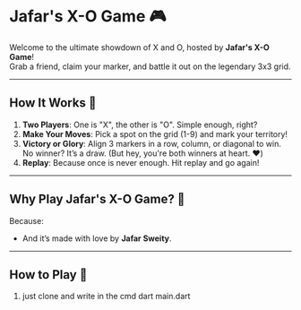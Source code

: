 # Jafar's X-O Game 🎮

Welcome to the ultimate showdown of X and O, hosted by **Jafar's X-O Game**!  
Grab a friend, claim your marker, and battle it out on the legendary 3x3 grid.

---

## How It Works 🤔

1. **Two Players**: One is "X", the other is "O". Simple enough, right?
2. **Make Your Moves**: Pick a spot on the grid (1-9) and mark your territory!
3. **Victory or Glory**: Align 3 markers in a row, column, or diagonal to win.  
   No winner? It’s a draw. (But hey, you're both winners at heart. ❤️)
4. **Replay**: Because once is never enough. Hit replay and go again!


---

## Why Play Jafar's X-O Game? 🤩

Because:
- And it’s made with love by **Jafar Sweity**.

---

## How to Play 🎲

1. just clone and write in the cmd dart main.dart
